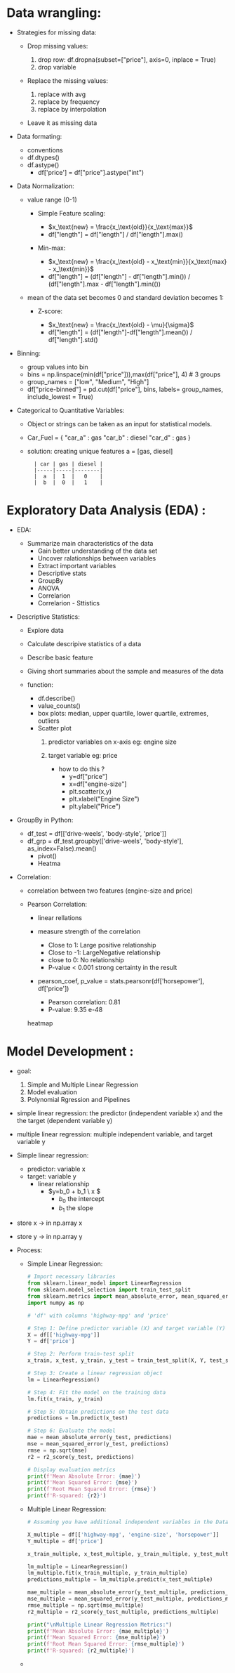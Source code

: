 # Data wrangling:

- Strategies for missing data:
    - Drop missing values:

        1. drop row: df.dropna(subset=["price"], axis=0, inplace = True)
        2. drop variable

    - Replace the missing values:

        1. replace with avg
        2. replace by frequency
        3. replace by interpolation
    - Leave it as missing data
- Data formating:
    - conventions
    - df.dtypes()
    - df.astype()
        - df['price'] = df["price"].astype("int")
- Data Normalization:
    - value range (0-1)
        - Simple Feature scaling: 

            - $x_\text{new} = \frac{x_\text{old}}{x_\text{max}}$
            - df["length"] = df["length"] / df["length"].max()

        - Min-max: 

            - $x_\text{new} = \frac{x_\text{old} - x_\text{min}}{x_\text{max} - x_\text{min}}$
            - df["length"] = (df["length"] - df["length"].min()) / (df["length"].max - df["length"].min(())

    - mean of the data set becomes 0 and standard deviation becomes 1:

        - Z-score: 

            - $x_\text{new} = \frac{x_\text{old} - \mu}{\sigma}$
            - df["length"] = (df["length"]-df["length"].mean()) / df["length"].std()
- Binning:
    - group values into bin
    - bins = np.linspace(min(df["price"])),max(df["price"], 4) # 3 groups
    - group_names = ["low", "Medium", "High"]
    - df["price-binned"] = pd.cut(df["price"], bins, labels= group_names, include_lowest = True)
- Categorical to Quantitative Variables:

    - Object or strings can be taken as an input for statistical models.
        
    - Car_Fuel = {
        "car_a" : gas
        "car_b" : diesel
        "car_d" : gas 
    }

    - solution: creating unique features a = [gas, diesel] 

            | car | gas | diesel |
            |-----|-----|--------|
            |  a  |  1  |   0    |
            |  b  |  0  |   1    |


# Exploratory Data Analysis (EDA) :

- EDA:
    - Summarize main characteristics of the data
        - Gain better understanding of the data set
        - Uncover ralationships between variables
        - Extract important variables
        - Descriptive stats
        - GroupBy
        - ANOVA
        - Correlarion
        - Correlarion - Sttistics
- Descriptive Statistics:

    - Explore data
    - Calculate descripive statistics of a data
    - Describe basic feature
    - Giving short summaries about the sample and measures of the data
    
    - function:
        - df.describe()
        - value_counts()
        - box plots: median, upper quartile, lower quartile, extremes, outliers
        - Scatter plot
            1. predictor variables on x-axis eg: engine size
            2. target variable eg: price

               - how to do this ?
                    - y=df["price"]
                    - x=df["engine-size"]
                    - plt.scatter(x,y)
                    - plt.xlabel("Engine Size")
                    - plt.ylabel("Price")
- GroupBy in Python:
    - df_test = df[['drive-weels', 'body-style', 'price']]
    - df_grp = df_test.groupby(['drive-weels', 'body-style'], as_index=False).mean()
        - pivot()
        - Heatma
- Correlation:
    - correlation between two features (engine-size and price)
    - Pearson Correlation:
        - linear rellations
        - measure strength of the correlation
            - Close to 1: Large positive relationship
            - Close to -1: LargeNegative relationship
            - close to 0: No relationship
            - P-value < 0.001 strong certainty in the result

        - pearson_coef, p_value = stats.pearsonr(df['horsepower'], df['price'])
            
            - Pearson correlation: 0.81
            - P-value: 9.35 e-48

        heatmap

# Model Development :

- goal:
    1. Simple and Multiple Linear Regression
    2. Model evaluation
    3. Polynomial Rgression and Pipelines

- simple linear regression: the predictor (independent variable x) and the the target (dependent variable y)
- multiple linear regression: multiple independent variable, and target variable y

- Simple linear regression:
    - predictor: variable x
    - target: variable y
        - linear relationship
            - $y=b_0 + b_1 \ x $
                - $b_0$ the intercept
                - $b_1$ the slope

- store x -> in np.array x
- store y -> in np.array y

- Process:
    
    - Simple Linear Regression:

        ```python
        # Import necessary libraries
        from sklearn.linear_model import LinearRegression
        from sklearn.model_selection import train_test_split
        from sklearn.metrics import mean_absolute_error, mean_squared_error, r2_score
        import numpy as np

        # 'df' with columns 'highway-mpg' and 'price'

        # Step 1: Define predictor variable (X) and target variable (Y)
        X = df[['highway-mpg']]
        Y = df['price']

        # Step 2: Perform train-test split
        x_train, x_test, y_train, y_test = train_test_split(X, Y, test_size=0.3, random_state=0)

        # Step 3: Create a linear regression object
        lm = LinearRegression()

        # Step 4: Fit the model on the training data
        lm.fit(x_train, y_train)

        # Step 5: Obtain predictions on the test data
        predictions = lm.predict(x_test)

        # Step 6: Evaluate the model
        mae = mean_absolute_error(y_test, predictions)
        mse = mean_squared_error(y_test, predictions)
        rmse = np.sqrt(mse)
        r2 = r2_score(y_test, predictions)

        # Display evaluation metrics
        print(f'Mean Absolute Error: {mae}')
        print(f'Mean Squared Error: {mse}')
        print(f'Root Mean Squared Error: {rmse}')
        print(f'R-squared: {r2}')
        ```

    - Multiple Linear Regression:

        ```python
        # Assuming you have additional independent variables in the DataFrame

        X_multiple = df[['highway-mpg', 'engine-size', 'horsepower']]
        Y_multiple = df['price']

        x_train_multiple, x_test_multiple, y_train_multiple, y_test_multiple = train_test_split(X_multiple, Y_multiple, test_size=0.3, random_state=0)

        lm_multiple = LinearRegression()
        lm_multiple.fit(x_train_multiple, y_train_multiple)
        predictions_multiple = lm_multiple.predict(x_test_multiple)

        mae_multiple = mean_absolute_error(y_test_multiple, predictions_multiple)
        mse_multiple = mean_squared_error(y_test_multiple, predictions_multiple)
        rmse_multiple = np.sqrt(mse_multiple)
        r2_multiple = r2_score(y_test_multiple, predictions_multiple)

        print("\nMultiple Linear Regression Metrics:")
        print(f'Mean Absolute Error: {mae_multiple}')
        print(f'Mean Squared Error: {mse_multiple}')
        print(f'Root Mean Squared Error: {rmse_multiple}')
        print(f'R-squared: {r2_multiple}')
        ```
    - 